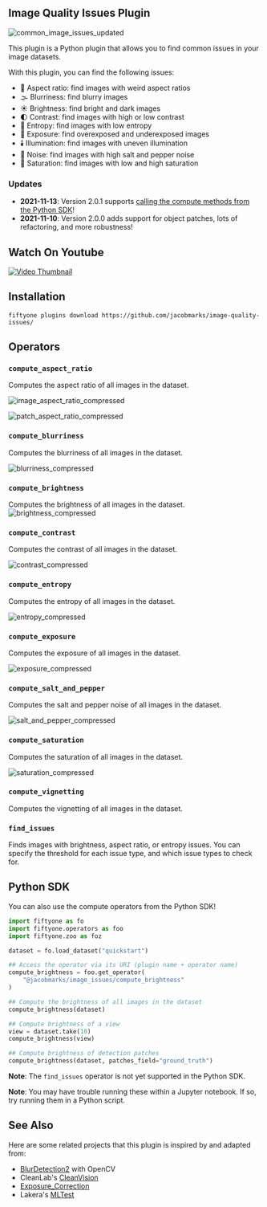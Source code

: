## Image Quality Issues Plugin

![common_image_issues_updated](https://github.com/jacobmarks/image-quality-issues/assets/12500356/4f3b89c9-58b6-4404-a9da-8cd6570a1793)

This plugin is a Python plugin that allows you to find common issues in your
image datasets.

With this plugin, you can find the following issues:

- 📏 Aspect ratio: find images with weird aspect ratios
- 🌫️ Blurriness: find blurry images
- ☀️ Brightness: find bright and dark images
- 🌓 Contrast: find images with high or low contrast
- 🔀 Entropy: find images with low entropy
- 📸 Exposure: find overexposed and underexposed images
- 🕯️ Illumination: find images with uneven illumination
- 🧂 Noise: find images with high salt and pepper noise
- 🌈 Saturation: find images with low and high saturation

### Updates

- **2021-11-13**: Version 2.0.1 supports [calling the compute methods from the Python SDK](#python-sdk)!
- **2021-11-10**: Version 2.0.0 adds support for object patches, lots of refactoring, and more robustness!

## Watch On Youtube

[![Video Thumbnail](https://img.youtube.com/vi/0Kkzx0nEXEo/0.jpg)](https://www.youtube.com/watch?v=0Kkzx0nEXEo&list=PLuREAXoPgT0RZrUaT0UpX_HzwKkoB-S9j&index=14)

## Installation

```shell
fiftyone plugins download https://github.com/jacobmarks/image-quality-issues/
```

## Operators

### `compute_aspect_ratio`

Computes the aspect ratio of all images in the dataset.

![image_aspect_ratio_compressed](https://github.com/jacobmarks/image-quality-issues/assets/12500356/fe052278-7a64-4b39-b22f-240f0f12ed2e)

![patch_aspect_ratio_compressed](https://github.com/jacobmarks/image-quality-issues/assets/12500356/549fd7d8-b338-44d8-a401-6a03fe1693db)

### `compute_blurriness`

Computes the blurriness of all images in the dataset.

![blurriness_compressed](https://github.com/jacobmarks/image-quality-issues/assets/12500356/c6cc790c-ddcc-43d8-9a42-8b118f470b14)

### `compute_brightness`

Computes the brightness of all images in the dataset.
![brightness_compressed](https://github.com/jacobmarks/image-quality-issues/assets/12500356/824e1972-9878-4c0c-8ccc-5de03c0275fa)

### `compute_contrast`

Computes the contrast of all images in the dataset.

![contrast_compressed](https://github.com/jacobmarks/image-quality-issues/assets/12500356/b2767143-e436-4dc2-8b30-665820a59fb3)

### `compute_entropy`

Computes the entropy of all images in the dataset.

![entropy_compressed](https://github.com/jacobmarks/image-quality-issues/assets/12500356/4a39fda5-f233-4b16-909a-cfece9edbbf6)

### `compute_exposure`

Computes the exposure of all images in the dataset.

![exposure_compressed](https://github.com/jacobmarks/image-quality-issues/assets/12500356/df42beeb-e086-4ed3-9ab6-b5a2cbbcd092)


### `compute_salt_and_pepper`

Computes the salt and pepper noise of all images in the dataset.

![salt_and_pepper_compressed](https://github.com/jacobmarks/image-quality-issues/assets/12500356/2a2926b3-d784-4ec3-a961-9ef9bb624379)

### `compute_saturation`

Computes the saturation of all images in the dataset.

![saturation_compressed](https://github.com/jacobmarks/image-quality-issues/assets/12500356/90b42694-cdea-42f7-b7a0-9e6c464370ee)


### `compute_vignetting`

Computes the vignetting of all images in the dataset.

### `find_issues`

Finds images with brightness, aspect ratio, or entropy issues. You can specify
the threshold for each issue type, and which issue types to check for.

## Python SDK

You can also use the compute operators from the Python SDK!

```python
import fiftyone as fo
import fiftyone.operators as foo
import fiftyone.zoo as foz

dataset = fo.load_dataset("quickstart")

## Access the operator via its URI (plugin name + operator name)
compute_brightness = foo.get_operator(
    "@jacobmarks/image_issues/compute_brightness"
)

## Compute the brightness of all images in the dataset
compute_brightness(dataset)

## Compute brightness of a view
view = dataset.take(10)
compute_brightness(view)

## Compute brightness of detection patches
compute_brightness(dataset, patches_field="ground_truth")
```

**Note**: The `find_issues` operator is not yet supported in the Python SDK.

**Note**: You may have trouble running these within a Jupyter notebook. If so, try running them in a Python script.

## See Also

Here are some related projects that this plugin is inspired by and adapted from:

- [BlurDetection2](https://github.com/WillBrennan/BlurDetection2) with OpenCV
- CleanLab's [CleanVision](https://github.com/cleanlab/cleanvision/tree/main)
- [Exposure_Correction](https://github.com/mahmoudnafifi/Exposure_Correction)
- Lakera's [MLTest](https://docs.lakera.ai/)
